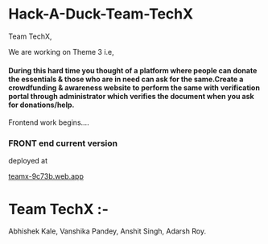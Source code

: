 # Hack-A-Duck-Team-TechX
Team TechX,

We are working on Theme 3 i.e,
#### During this hard time you thought of a platform where people can donate the essentials & those who are in need can ask for the same.Create a crowdfunding & awareness website to perform the same with verification portal through administrator which verifies the document when you ask for donations/help.

Frontend work begins....
### FRONT end  current version 

deployed at


[teamx-9c73b.web.app](https://teamx-9c73b.web.app/)


# Team TechX :-
Abhishek Kale,
Vanshika Pandey,
Anshit Singh,
Adarsh Roy.
